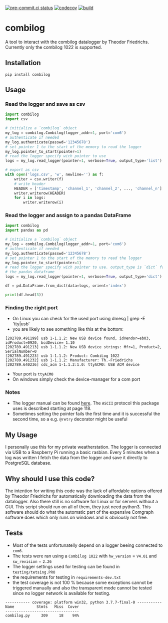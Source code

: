 [![pre-commit.ci status](https://results.pre-commit.ci/badge/github/theendlessriver13/combilog/master.svg)](https://results.pre-commit.ci/latest/github/theendlessriver13/combilog/master)
[![codecov](https://codecov.io/gh/theendlessriver13/combilog/branch/master/graph/badge.svg)](https://codecov.io/gh/theendlessriver13/combilog)
[![build](https://github.com/theendlessriver13/combilog/workflows/build/badge.svg)](https://github.com/theendlessriver13/combilog/actions?query=workflow%3Abuild)
# combilog
A tool to interact with the combilog datalogger by Theodor Friedrichs. Currently only the combilog 1022 is supported.
## Installation
`pip install combilog`
## Usage
### Read the logger and save as csv
```py
import combilog
import csv

# initialize a `combilog` object
my_log = combilog.Combilog(logger_addr=1, port='com6')
# authenticate if needed
my_log.authenticate(passwd='12345678')
# set pointer 1 to the start of the memory to read the logger
my_log.pointer_to_start(pointer=1)
# read the logger specify wich pointer to use
logs = my_log.read_logger(pointer=1, verbose=True, output_type='list')

# export as csv
with open('logs.csv', 'w', newline='') as f:
    writer = csv.writer(f)
    # write header
    HEADER = ['timestamp', 'channel_1', 'channel_2', ..., 'channel_n']
    writer.writerow(HEADER)
    for i in logs:
        writer.writerow(i)

```
### Read the logger and assign to a pandas DataFrame
```py
import combilog
import pandas as pd

# initialize a `combilog` object
my_log = combilog.Combilog(logger_addr=1, port='com6')
# authenticate if needed
my_log.authenticate(passwd='12345678')
# set pointer 1 to the start of the memory to read the logger
my_log.pointer_to_start(pointer=1)
# read the logger specify wich pointer to use. output_type is `dict` for
# the pandas dataframe
logs = my_log.read_logger(pointer=1, verbose=True, output_type='dict')

df = pd.DataFrame.from_dict(data=logs, orient='index')

print(df.head(3))
```
### Finding the right port

- On Linux you can check for the used port using dmesg | grep -E 'tty|usb'
- you are likely to see something like this at the bottom:
```
[202789.491199] usb 1-1.1.2: New USB device found, idVendor=eb03, idProduct=0920, bcdDevice= 1.10
[202789.491213] usb 1-1.1.2: New USB device strings: Mfr=1, Product=2, SerialNumber=0
[202789.491223] usb 1-1.1.2: Product: CombiLog 1022
[202789.491232] usb 1-1.1.2: Manufacturer: Th.-Friedrichs
[202789.640236] cdc_acm 1-1.1.2:1.0: ttyACM0: USB ACM device
```
- Your port is `ttyACM0`
- On windows simply check the device-manager for a com port

### Notes
- The logger manual can be found [here](http://www.th-friedrichs.de/assets/ProductPage/ProductDownload/ManualE1022V109.pdf). The `ASCII` protocol this package uses is described starting at page 118.
- Sometimes setting the pointer fails the first time and it is successful the second time, so a e.g. `@retry` decorator might be useful
## My Usage
I personally use this for my private weatherstation. The logger is connected via USB to a Raspberry Pi running a basic rasbian. Every 5 minutes when a log was written I fetch the data from the logger and save it directly to PostgreSQL database.

## Why should I use this code?
The intention for writing this code was the lack of affordable options offered by Theodor Friedrichs for automatically downloading the data from the datalogger.
Also there still is no software for Linux or for servers without a GUI.
This script should run on all of them, they just need python3.
This software should do what the automatic part of the expensive Comgraph software does which only runs on windows and is obviously not free.


## Tests
- Most of the tests unfortunatelly depend on a logger beeing connected to `com6`.
- The tests were ran using a `Combilog 1022` with `hw_version` = `V4.01` and `sw_revision` = `2.26`
- The logger settings used for testing can be found in `testing/tetsing.PRO`
- the requirements for testing in `requirements-dev.txt`
- the test coverage is not 100 % because some exceptions cannot be triggered manually and also the transparent mode cannot be tested since no logger network is available for testing.

```console
----------- coverage: platform win32, python 3.7.7-final-0 -----------
Name          Stmts   Miss  Cover
---------------------------------
combilog.py     309     18    94%
```
